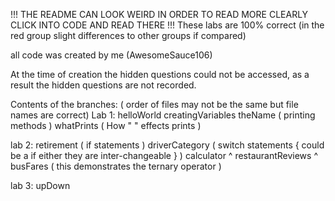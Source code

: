 !!! THE README CAN LOOK WEIRD IN ORDER TO READ MORE CLEARLY CLICK INTO CODE AND READ THERE !!!
These labs are 100% correct (in the red group slight differences to other groups if compared)

all code was created by me (AwesomeSauce106)

At the time of creation the hidden questions could not be accessed, as a result the hidden questions are not recorded.

Contents of the branches:
( order of files may not be the same but file names are correct)
  Lab 1:
    helloWorld
    creatingVariables
    theName ( printing methods )
    whatPrints ( How " " effects prints )

  lab 2:
    retirement ( if statements )
    driverCategory ( switch statements { could be a if either they are inter-changeable }  ) 
    calculator       ^
    restaurantReviews ^
    busFares ( this demonstrates the ternary operator )
    
  lab 3:
  upDown 
